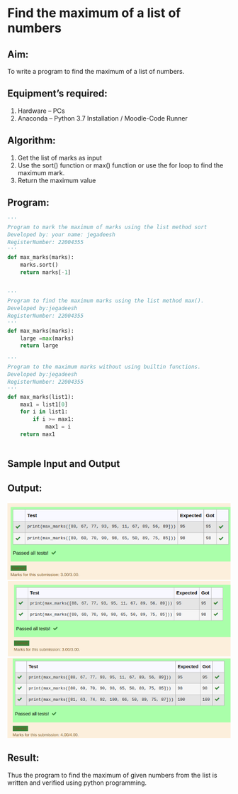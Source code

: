 # Find the maximum of a list of numbers
## Aim:
To write a program to find the maximum of a list of numbers.
## Equipment’s required:
1.	Hardware – PCs
2.	Anaconda – Python 3.7 Installation / Moodle-Code Runner
## Algorithm:
1.	Get the list of marks as input
2.	Use the sort() function or max() function or use the for loop to find the maximum mark.
3.	Return the maximum value
## Program:
```python
''' 
Program to mark the maximum of marks using the list method sort
Developed by: your name: jegadeesh
RegisterNumber: 22004355
'''
def max_marks(marks):
    marks.sort()
    return marks[-1]
    
```
```python
''' 
Program to find the maximum marks using the list method max().
Developed by:jegadeesh
RegisterNumber: 22004355
'''
def max_marks(marks):
    large =max(marks)
    return large
```
```python
''' 
Program to the maximum marks without using builtin functions.
Developed by:jegadeesh
RegisterNumber: 22004355
'''
def max_marks(list1):
    max1 = list1[0]
    for i in list1:
        if i >= max1:
            max1 = i
    return max1
        
```
## Sample Input and Output 

## Output:
![OUTPUT](outy.png)
![OUTPUT](p0.png)
![OUTPUT](lk.png)

## Result:
Thus the program to find the maximum of given numbers from the list is written and verified using python programming.